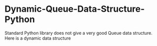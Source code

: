 # Dynamic-Queue-Data-Structure-Python
Standard Python library does not give a very good Queue data structure. Here is a dynamic data structure
